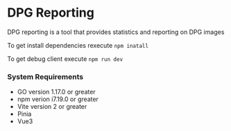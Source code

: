 # DPG Reporting

DPG reporting is a tool that provides statistics and reporting on DPG images

To get install dependencies rexecute ```npm inatall```

To get debug client execute ```npm run dev```

### System Requirements
* GO version 1.17.0 or greater
* npm verion i7.19.0 or greater
* Vite version 2 or greater
* Pinia
* Vue3


